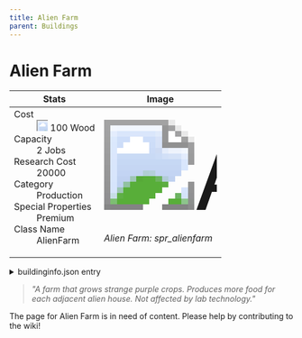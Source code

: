 ```yaml
---
title: Alien Farm
parent: Buildings
---
```

# Alien Farm

[//]: # (Pre-generated content)
<table><thead><tr><th>Stats</th><th>Image</th></tr></thead><tbody><tr><td><dl><dt>Cost</dt><dd><div class="resource-icon"><img style="object-position: -637px -751px;" src="https://tfe2-wiki.github.io/assets/sprites.png"></div> 100 Wood</dd><dt>Capacity</dt><dd>2 Jobs</dd><dt>Research Cost</dt><dd>20000</dd><dt>Category</dt><dd>Production</dd><dt>Special Properties</dt><dd>Premium</dd><dt>Class Name</dt><dd>AlienFarm</dd></dl></td><td><style>.building-image {width: 200px;height: 200px;overflow: hidden;position: relative;}.building-image img {image-rendering: pixelated;object-fit: none;transform: scale(10);transform-origin: left top;position: absolute;left: 0;top: 0;}.resource-image {width: 200px;height: 200px;overflow: hidden;position: relative;}.resource-image img {image-rendering: pixelated;object-fit: none;transform: scale(20);transform-origin: left top;position: absolute;left: 0;top: 0;}.building-icon {width: 20px;height: 20px;overflow: hidden;position: relative;display: inline-block;}.building-icon img {image-rendering: pixelated;object-fit: none;transform: scale(1);transform-origin: left top;position: absolute;left: 0;top: 0;}.resource-icon {width: 20px;height: 20px;overflow: hidden;position: relative;display: inline-block;}.resource-icon img {image-rendering: pixelated;object-fit: none;transform: scale(2);transform-origin: left top;position: absolute;left: 0;top: 0;}</style><div class="building-image"><img style="object-position: -138px -868px;" src="https://tfe2-wiki.github.io/assets/sprites.png" alt="Alien Farm Back"><img style="object-position: -975px -717px;" src="https://tfe2-wiki.github.io/assets/sprites.png" alt="Alien Farm"></div><i>Alien Farm: spr_alienfarm</i></td></tr></tbody></table><details><summary>buildinginfo.json entry</summary>```json
	{
    "className": "AlienFarm",
    "food": 0,
    "wood": 100,
    "stone": 0,
    "machineParts": 0,
    "knowledge": 20000,
    "category": "Production",
    "unlockedByDefault": false,
    "specialInfo": [
        "premium"
    ],
    "jobs": 2,
    "buttonBack": "spr_alienfarm_buttonback"
}
	```</details><blockquote><i>"A farm that grows strange purple crops. Produces more food for each adjacent alien house. Not affected by lab technology."</i></blockquote>

The page for Alien Farm is in need of content. Please help by contributing to the wiki!

